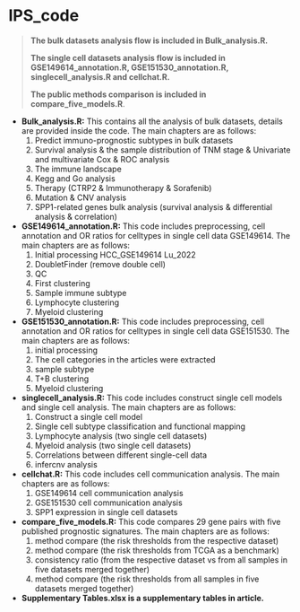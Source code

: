 # IPS_code
> **The bulk datasets analysis flow is included in Bulk_analysis.R.**
>
> **The single cell datasets analysis flow is included in GSE149614_annotation.R, GSE151530_annotation.R, singlecell_analysis.R and cellchat.R.**
>
> **The public methods comparison is included in compare_five_models.R**.

- **Bulk_analysis.R:** This contains all the analysis of bulk datasets, details are provided inside the code. The main chapters are as follows: 
  1. Predict immuno-prognostic subtypes in bulk datasets
  2. Survival analysis & the sample distribution of TNM stage & Univariate and multivariate Cox & ROC analysis
  3. The immune landscape
  4. Kegg and Go analysis
  5. Therapy (CTRP2 & Immunotherapy & Sorafenib)
  6. Mutation & CNV analysis
  7. SPP1-related genes bulk analysis (survival analysis & differential analysis & correlation)
- **GSE149614_annotation.R:** This code includes preprocessing, cell annotation and OR ratios for celltypes in single cell data GSE149614. The main chapters are as follows: 
  1. Initial processing HCC_GSE149614 Lu_2022
  2. DoubletFinder (remove double cell)
  3. QC
  4. First clustering
  5. Sample immune subtype
  6. Lymphocyte clustering
  7. Myeloid clustering
- **GSE151530_annotation.R:** This code includes preprocessing, cell annotation and OR ratios for celltypes in single cell data GSE151530. The main chapters are as follows: 
  1. initial processing
  2. The cell categories in the articles were extracted
  3. sample subtype
  4. T+B clustering
  5. Myeloid clustering
- **singlecell_analysis.R:** This code includes construct single cell models and single cell analysis. The main chapters are as follows: 
  1. Construct a single cell model
  2. Single cell subtype classification and functional mapping
  3. Lymphocyte analysis (two single cell datasets)
  4. Myeloid  analysis (two single cell datasets)
  5. Correlations between different single-cell data
  6. infercnv analysis
- **cellchat.R:** This code includes cell communication analysis. The main chapters are as follows: 
  1. GSE149614 cell communication analysis
  2. GSE151530 cell communication analysis
  3. SPP1 expression in single cell datasets
- **compare_five_models.R:** This code compares 29 gene pairs with five published prognostic signatures. The main chapters are as follows: 
  1. method compare (the risk thresholds from the respective dataset)
  2. method compare (the risk thresholds from TCGA as a benchmark)
  3. consistency ratio (from the respective dataset vs from all samples in five datasets merged together)
  4. method compare (the risk thresholds from all samples in five datasets merged together)
- **Supplementary Tables.xlsx is a supplementary tables in article.**

